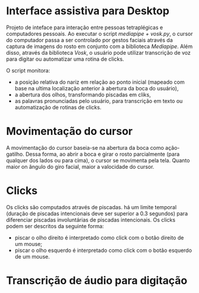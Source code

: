 # Interface assistiva para Desktop
Projeto de inteface para interação entre pessoas tetraplégicas e computadores pessoais. Ao executar o script _mediapipe + vosk.py_,  o cursor do computador passa a ser controlado por gestos faciais através da captura de imagens do rosto em conjunto com a biblioteca _Mediapipe_. Além disso, através da biblioteca _Vosk_, o usuário pode utilizar transcrição de voz para digitar ou automatizar uma rotina de clicks. 


O script monitora:
- a posição relativa do nariz em relação ao ponto inicial (mapeado com base na ultima localização anterior à abertura da boca do usuário),
- a abertura dos olhos, transformando piscadas em cliks,
- as palavras pronunciadas pelo usuário, para transcrição em texto ou automatização de rotinas de clicks.


# Movimentação do cursor

A movimentação do cursor baseia-se na abertura da boca como ação-gatilho. Dessa forma, ao abrir a boca e girar o rosto parcialmente (para qualquer dos lados ou para cima), o cursor se movimenta pela tela. Quanto maior on ângulo do giro facial, maior a valocidade do cursor.


# Clicks

Os clicks são computados através de piscadas. há um limite temporal (duração de piscadas intencionais deve ser superior a 0.3 segundos) para  diferenciar piscadas involuntárias de piscadas intencionais. Os clicks podem ser descritos da seguinte forma:
- piscar o olho direito é interpretado como click com o botão direito de um mouse;
- piscar o olho esquerdo é interpretado como click com o botão esquerdo de um mouse.

# Transcrição de áudio para digitação




